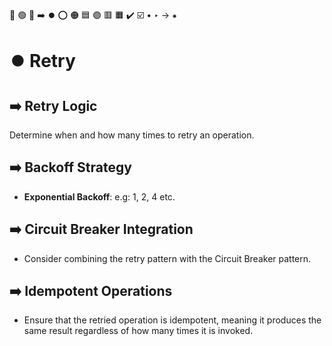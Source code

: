 🔵 🟢 🔴 ➡️ ⏺️ ⭕ 🟠 🟦 🟣 🟥 🟧 ✔️ ☑️ • ‣ → ⁕

# ⏺️ Retry

## ➡️ Retry Logic

Determine when and how many times to retry an operation.

## ➡️ Backoff Strategy

- **Exponential Backoff**: e.g: 1, 2, 4 etc.

## ➡️ Circuit Breaker Integration

- Consider combining the retry pattern with the Circuit Breaker pattern.

## ➡️ Idempotent Operations

- Ensure that the retried operation is idempotent, meaning it produces the same result regardless of how many times it is invoked.
